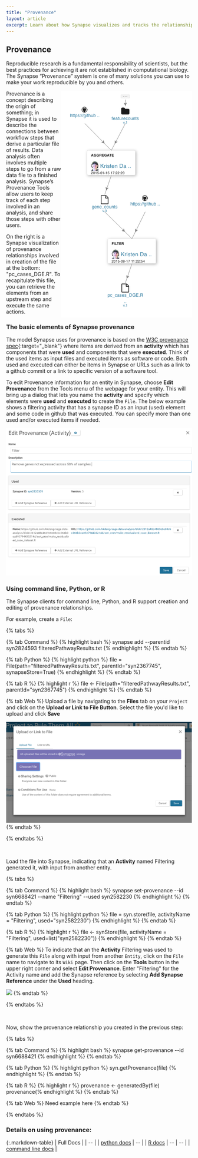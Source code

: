 ```yaml
---
title: "Provenance"
layout: article
excerpt: Learn about how Synapse visualizes and tracks the relationships of files and projects for reproducibility.  
---
```


## Provenance

Reproducible research is a fundamental responsibility of scientists, but the best practices for achieving it are not established in computational biology. The Synapse “Provenance” system is one of many solutions you can use to make your work reproducible by you and others.

<img src="/assets/images/Prov_web_screenshot.png" align="right">

Provenance is a concept describing the origin of something; in Synapse it is used to describe the connections between workflow steps that derive a particular file of results. Data analysis often involves multiple steps to go from a raw data file to a finished analysis.  Synapse’s Provenance Tools allow users to keep track of each step involved in an analysis, and share those steps with other users. 

On the right is a Synapse visualization of provenance relationships involved in creation of the file at the bottom: "pc_cases_DGE.R". To recapitulate this file, you can retrieve the elements from an upstream step and execute the same actions.


### The basic elements of Synapse provenance


The model Synapse uses for provenance is based on the [W3C provenance spec](https://www.w3.org/standards/techs/provenance#w3c_all){:target="_blank"} where items are derived from an **activity** which has components that were **used**  and components that were **executed**.  Think of the used items as input files and executed items as software or code.  Both used and executed can either be items in Synapse or URLs such as a link to a github commit or a link to specific version of a software tool.  

To edit Provenance information for an entity in Synapse, choose **Edit Provenance** from the Tools menu of the webpage for your entity. This will bring up a dialog that lets you name the **activity** and specify which elements were **used** and **executed** to create the `File`. The below example shows a filtering activity that has a synapse ID as an input (used) element and some code in github that was executed. You can specify more than one used and/or executed items if needed.

<img src="/assets/images/Prov_web_editing.png">

<br/>

### Using command line, Python, or R

The Synapse clients for command line, Python, and R support creation and editing of provenance relationships.

For example, create a `File`:

{% tabs %}

{% tab Command %}
{% highlight bash %}
synapse add --parentid syn2824593 filteredPathwayResults.txt
{% endhighlight %}
{% endtab %}

{% tab Python %}
{% highlight python %}
file = File(path="filteredPathwayResults.txt", parentId="syn2367745", synapseStore=True)
{% endhighlight %}
{% endtab %}

{% tab R %}
{% highlight r %}
file <- File(path="filteredPathwayResults.txt", parentId="syn2367745")
{% endhighlight %}
{% endtab %}

{% tab Web %}
Upload a file by navigating to the **Files** tab on your `Project` and click on the **Upload or Link to File Button**. Select the file you'd like to upload and click **Save**

<img src="/assets/images/upload_file.png">
{% endtab %}

{% endtabs %}

<br>


Load the file into Synapse, indicating that an **Activity** named Filtering generated it, with input from another entity.

{% tabs %}

{% tab Command %}
{% highlight bash %}
synapse set-provenance --id syn6688421 --name "Filtering" --used syn2582230
{% endhighlight %}
{% endtab %}

{% tab Python %}
{% highlight python %}
file = syn.store(file, activityName = "Filtering", used="syn2582230")
{% endhighlight %}
{% endtab %}

{% tab R %}
{% highlight r %}
file <- synStore(file, activityName = "Filtering", used=list("syn2582230"))
{% endhighlight %}
{% endtab %}

{% tab Web %}
To indicate that an the **Activity** Filtering was used to generate this `File` along with input from another `Entity`, click on the `File` name to navigate to its `Wiki` page. Then click on the **Tools** button in the upper right corner and select **Edit Provenance**.
Enter "Filtering" for the Activity name and add the Synapse reference by selecting **Add Synapse Reference** under the **Used** heading.

<img src="/assets/images/update_provenance_activity">
{% endtab %}

{% endtabs %}

<br>

Now, show the provenance relationship you created in the previous step:

{% tabs %}

{% tab Command %}
{% highlight bash %}
synapse get-provenance --id syn6688421
{% endhighlight %}
{% endtab %}

{% tab Python %}
{% highlight python %}
syn.getProvenance(file)
{% endhighlight %}
{% endtab %}

{% tab R %}
{% highlight r %}
provenance <- generatedBy(file)
provenance{% endhighlight %}
{% endtab %}

{% tab Web %}
Need example here
{% endtab %}

{% endtabs %}



### Details on using provenance:

{:.markdown-table}
| Full Docs |
| -- |
| [python docs](http://docs.synapse.org/python/)
| -- |
| [R docs](http://docs.synapse.org/r)
| -- | -- |
| [command line docs](http://docs.synapse.org/python/CommandLineClient.html) |



